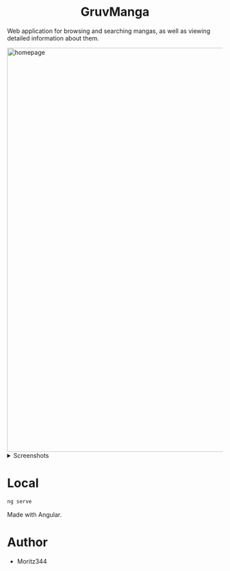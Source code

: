 <h1 align="center">GruvManga</h1>

Web application for browsing and searching mangas, as well as viewing detailed information about them.

  <img width="1833" height="943" alt="homepage" src="https://github.com/user-attachments/assets/0c21ab75-8e40-4a7d-b1cf-fb1d281260b6" />
  

</details>
<details>
<summary>Screenshots</summary>

  <img width="1833" height="937" alt="frontpage" src="https://github.com/user-attachments/assets/5b9a2559-c5e1-4714-ac2e-97e4407a6c4a" />

  <img width="1651" height="792" alt="details" src="https://github.com/user-attachments/assets/ae068992-3b57-4e7c-9faf-4c2c79b499ac" />


</details>

# Local 
```bash
ng serve
```


Made with Angular.

# Author
- Moritz344

